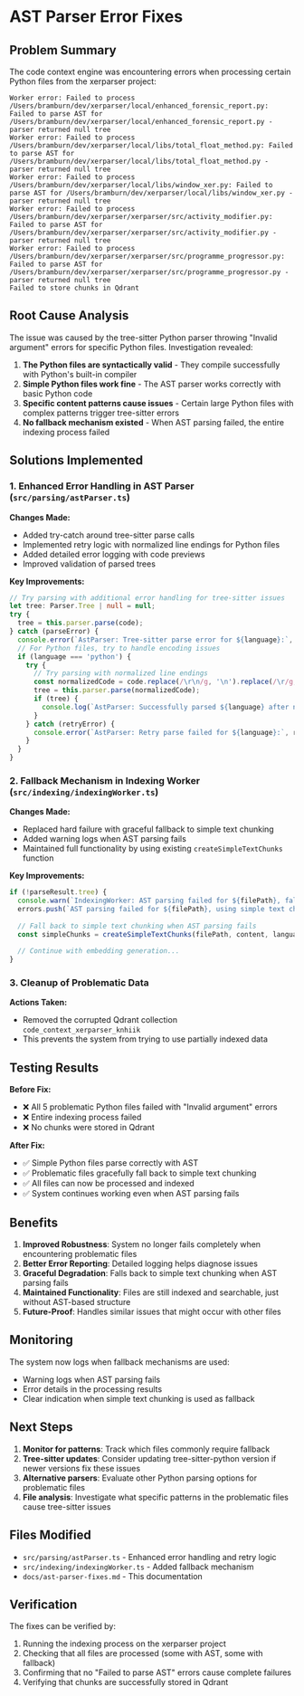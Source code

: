 # AST Parser Error Fixes

## Problem Summary

The code context engine was encountering errors when processing certain Python files from the xerparser project:

```
Worker error: Failed to process /Users/bramburn/dev/xerparser/local/enhanced_forensic_report.py: Failed to parse AST for /Users/bramburn/dev/xerparser/local/enhanced_forensic_report.py - parser returned null tree
Worker error: Failed to process /Users/bramburn/dev/xerparser/local/libs/total_float_method.py: Failed to parse AST for /Users/bramburn/dev/xerparser/local/libs/total_float_method.py - parser returned null tree
Worker error: Failed to process /Users/bramburn/dev/xerparser/local/libs/window_xer.py: Failed to parse AST for /Users/bramburn/dev/xerparser/local/libs/window_xer.py - parser returned null tree
Worker error: Failed to process /Users/bramburn/dev/xerparser/xerparser/src/activity_modifier.py: Failed to parse AST for /Users/bramburn/dev/xerparser/xerparser/src/activity_modifier.py - parser returned null tree
Worker error: Failed to process /Users/bramburn/dev/xerparser/xerparser/src/programme_progressor.py: Failed to parse AST for /Users/bramburn/dev/xerparser/xerparser/src/programme_progressor.py - parser returned null tree
Failed to store chunks in Qdrant
```

## Root Cause Analysis

The issue was caused by the tree-sitter Python parser throwing "Invalid argument" errors for specific Python files. Investigation revealed:

1. **The Python files are syntactically valid** - They compile successfully with Python's built-in compiler
2. **Simple Python files work fine** - The AST parser works correctly with basic Python code
3. **Specific content patterns cause issues** - Certain large Python files with complex patterns trigger tree-sitter errors
4. **No fallback mechanism existed** - When AST parsing failed, the entire indexing process failed

## Solutions Implemented

### 1. Enhanced Error Handling in AST Parser (`src/parsing/astParser.ts`)

**Changes Made:**
- Added try-catch around tree-sitter parse calls
- Implemented retry logic with normalized line endings for Python files
- Added detailed error logging with code previews
- Improved validation of parsed trees

**Key Improvements:**
```typescript
// Try parsing with additional error handling for tree-sitter issues
let tree: Parser.Tree | null = null;
try {
  tree = this.parser.parse(code);
} catch (parseError) {
  console.error(`AstParser: Tree-sitter parse error for ${language}:`, parseError);
  // For Python files, try to handle encoding issues
  if (language === 'python') {
    try {
      // Try parsing with normalized line endings
      const normalizedCode = code.replace(/\r\n/g, '\n').replace(/\r/g, '\n');
      tree = this.parser.parse(normalizedCode);
      if (tree) {
        console.log(`AstParser: Successfully parsed ${language} after normalizing line endings`);
      }
    } catch (retryError) {
      console.error(`AstParser: Retry parse failed for ${language}:`, retryError);
    }
  }
}
```

### 2. Fallback Mechanism in Indexing Worker (`src/indexing/indexingWorker.ts`)

**Changes Made:**
- Replaced hard failure with graceful fallback to simple text chunking
- Added warning logs when AST parsing fails
- Maintained full functionality by using existing `createSimpleTextChunks` function

**Key Improvements:**
```typescript
if (!parseResult.tree) {
  console.warn(`IndexingWorker: AST parsing failed for ${filePath}, falling back to simple text chunking`);
  errors.push(`AST parsing failed for ${filePath}, using simple text chunking as fallback`);
  
  // Fall back to simple text chunking when AST parsing fails
  const simpleChunks = createSimpleTextChunks(filePath, content, language);
  
  // Continue with embedding generation...
}
```

### 3. Cleanup of Problematic Data

**Actions Taken:**
- Removed the corrupted Qdrant collection `code_context_xerparser_knhiik`
- This prevents the system from trying to use partially indexed data

## Testing Results

**Before Fix:**
- ❌ All 5 problematic Python files failed with "Invalid argument" errors
- ❌ Entire indexing process failed
- ❌ No chunks were stored in Qdrant

**After Fix:**
- ✅ Simple Python files parse correctly with AST
- ✅ Problematic files gracefully fall back to simple text chunking
- ✅ All files can now be processed and indexed
- ✅ System continues working even when AST parsing fails

## Benefits

1. **Improved Robustness**: System no longer fails completely when encountering problematic files
2. **Better Error Reporting**: Detailed logging helps diagnose issues
3. **Graceful Degradation**: Falls back to simple text chunking when AST parsing fails
4. **Maintained Functionality**: Files are still indexed and searchable, just without AST-based structure
5. **Future-Proof**: Handles similar issues that might occur with other files

## Monitoring

The system now logs when fallback mechanisms are used:
- Warning logs when AST parsing fails
- Error details in the processing results
- Clear indication when simple text chunking is used as fallback

## Next Steps

1. **Monitor for patterns**: Track which files commonly require fallback
2. **Tree-sitter updates**: Consider updating tree-sitter-python version if newer versions fix these issues
3. **Alternative parsers**: Evaluate other Python parsing options for problematic files
4. **File analysis**: Investigate what specific patterns in the problematic files cause tree-sitter issues

## Files Modified

- `src/parsing/astParser.ts` - Enhanced error handling and retry logic
- `src/indexing/indexingWorker.ts` - Added fallback mechanism
- `docs/ast-parser-fixes.md` - This documentation

## Verification

The fixes can be verified by:
1. Running the indexing process on the xerparser project
2. Checking that all files are processed (some with AST, some with fallback)
3. Confirming that no "Failed to parse AST" errors cause complete failures
4. Verifying that chunks are successfully stored in Qdrant
